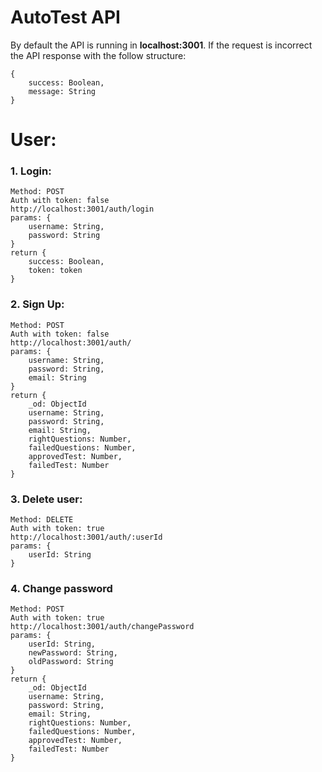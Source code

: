 # AutoTest API
By default the API is running in **localhost:3001**. If the request is incorrect the API response with the follow structure:
```
{
    success: Boolean,
    message: String
}
```
# User:

### 1. Login:
```
Method: POST
Auth with token: false
http://localhost:3001/auth/login
params: {
    username: String,
    password: String
}
return {
    success: Boolean,
    token: token
}
```

### 2. Sign Up:
```
Method: POST
Auth with token: false
http://localhost:3001/auth/
params: {
    username: String,
    password: String,
    email: String
}
return {
    _od: ObjectId
    username: String,
    password: String,
    email: String,
    rightQuestions: Number,
    failedQuestions: Number,
    approvedTest: Number,
    failedTest: Number
}
```

### 3. Delete user:
```
Method: DELETE
Auth with token: true
http://localhost:3001/auth/:userId
params: {
    userId: String
}
```
### 4. Change password
```
Method: POST
Auth with token: true
http://localhost:3001/auth/changePassword
params: {
    userId: String,
    newPassword: String,
    oldPassword: String
}
return {
    _od: ObjectId
    username: String,
    password: String,
    email: String,
    rightQuestions: Number,
    failedQuestions: Number,
    approvedTest: Number,
    failedTest: Number
}
```
